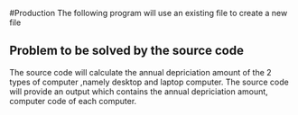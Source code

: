 #Production
The following program will use an existing file to create a new file
## Problem to be solved by the source code
  The source code will calculate the annual depriciation amount of the 2 types of computer ,namely desktop and laptop computer. The source code will provide an output which contains the annual depriciation amount, computer code of each computer.
